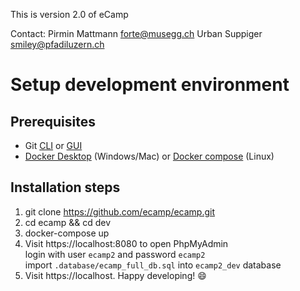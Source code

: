 This is version 2.0 of eCamp

Contact:
Pirmin Mattmann <forte@musegg.ch>
Urban Suppiger <smiley@pfadiluzern.ch>


# Setup development environment

## Prerequisites
- Git [CLI](https://git-scm.com/book/en/v2/Getting-Started-Installing-Git) or [GUI](https://desktop.github.com/)
- [Docker Desktop](https://www.docker.com/products/docker-desktop) (Windows/Mac) or [Docker compose](https://docs.docker.com/compose/install/) (Linux)

## Installation steps

1. git clone https://github.com/ecamp/ecamp.git
2. cd ecamp && cd dev
3. docker-compose up
4. Visit https://localhost:8080 to open PhpMyAdmin  
   login with user `ecamp2` and password `ecamp2`  
   import  `.database/ecamp_full_db.sql` into `ecamp2_dev` database
5. Visit https://localhost. Happy developing! :smile: